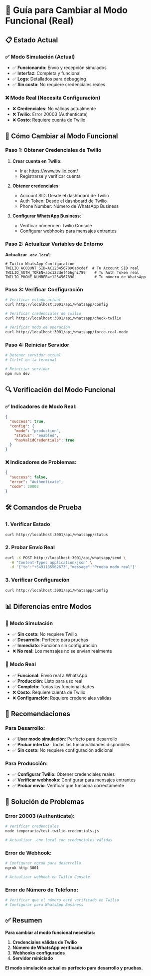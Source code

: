 # 🔄 Guía para Cambiar al Modo Funcional (Real)

## 📋 Estado Actual

### ✅ Modo Simulación (Actual)
- ✅ **Funcionando**: Envío y recepción simulados
- ✅ **Interfaz**: Completa y funcional
- ✅ **Logs**: Detallados para debugging
- ✅ **Sin costo**: No requiere credenciales reales

### ❌ Modo Real (Necesita Configuración)
- ❌ **Credenciales**: No válidas actualmente
- ❌ **Twilio**: Error 20003 (Authenticate)
- ❌ **Costo**: Requiere cuenta de Twilio

## 🚀 Cómo Cambiar al Modo Funcional

### Paso 1: Obtener Credenciales de Twilio

1. **Crear cuenta en Twilio**:
   - Ir a: https://www.twilio.com/
   - Registrarse y verificar cuenta

2. **Obtener credenciales**:
   - Account SID: Desde el dashboard de Twilio
   - Auth Token: Desde el dashboard de Twilio
   - Phone Number: Número de WhatsApp Business

3. **Configurar WhatsApp Business**:
   - Verificar número en Twilio Console
   - Configurar webhooks para mensajes entrantes

### Paso 2: Actualizar Variables de Entorno

**Actualizar `.env.local`**:
```env
# Twilio WhatsApp Configuration
TWILIO_ACCOUNT_SID=AC1234567890abcdef  # Tu Account SID real
TWILIO_AUTH_TOKEN=abc123def456ghi789    # Tu Auth Token real
TWILIO_PHONE_NUMBER=+1234567890         # Tu número de WhatsApp
```

### Paso 3: Verificar Configuración

```bash
# Verificar estado actual
curl http://localhost:3001/api/whatsapp/config

# Verificar credenciales de Twilio
curl http://localhost:3001/api/whatsapp/check-twilio

# Verificar modo de operación
curl http://localhost:3001/api/whatsapp/force-real-mode
```

### Paso 4: Reiniciar Servidor

```bash
# Detener servidor actual
# Ctrl+C en la terminal

# Reiniciar servidor
npm run dev
```

## 🔍 Verificación del Modo Funcional

### ✅ Indicadores de Modo Real:
```json
{
  "success": true,
  "config": {
    "mode": "production",
    "status": "enabled",
    "hasValidCredentials": true
  }
}
```

### ❌ Indicadores de Problemas:
```json
{
  "success": false,
  "error": "Authenticate",
  "code": 20003
}
```

## 🛠️ Comandos de Prueba

### 1. Verificar Estado
```bash
curl http://localhost:3001/api/whatsapp/status
```

### 2. Probar Envío Real
```bash
curl -X POST http://localhost:3001/api/whatsapp/send \
  -H "Content-Type: application/json" \
  -d '{"to":"+5491135562673","message":"Prueba modo real"}'
```

### 3. Verificar Configuración
```bash
curl http://localhost:3001/api/whatsapp/config
```

## 📊 Diferencias entre Modos

### 🔄 Modo Simulación
- ✅ **Sin costo**: No requiere Twilio
- ✅ **Desarrollo**: Perfecto para pruebas
- ✅ **Inmediato**: Funciona sin configuración
- ❌ **No real**: Los mensajes no se envían realmente

### 🚀 Modo Real
- ✅ **Funcional**: Envío real a WhatsApp
- ✅ **Producción**: Listo para uso real
- ✅ **Completo**: Todas las funcionalidades
- ❌ **Costo**: Requiere cuenta de Twilio
- ❌ **Configuración**: Requiere credenciales válidas

## 🎯 Recomendaciones

### Para Desarrollo:
- ✅ **Usar modo simulación**: Perfecto para desarrollo
- ✅ **Probar interfaz**: Todas las funcionalidades disponibles
- ✅ **Sin costo**: No requiere configuración adicional

### Para Producción:
- ✅ **Configurar Twilio**: Obtener credenciales reales
- ✅ **Verificar webhooks**: Configurar para mensajes entrantes
- ✅ **Probar envío**: Verificar que funciona correctamente

## 🔧 Solución de Problemas

### Error 20003 (Authenticate):
```bash
# Verificar credenciales
node temporario/test-twilio-credentials.js

# Actualizar .env.local con credenciales válidas
```

### Error de Webhook:
```bash
# Configurar ngrok para desarrollo
ngrok http 3001

# Actualizar webhook en Twilio Console
```

### Error de Número de Teléfono:
```bash
# Verificar que el número esté verificado en Twilio
# Configurar para WhatsApp Business
```

## ✅ Resumen

**Para cambiar al modo funcional necesitas:**

1. **Credenciales válidas de Twilio**
2. **Número de WhatsApp verificado**
3. **Webhooks configurados**
4. **Servidor reiniciado**

**El modo simulación actual es perfecto para desarrollo y pruebas.**